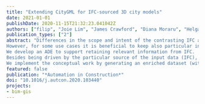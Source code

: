 ```yaml
---
title: "Extending CityGML for IFC-sourced 3D city models"
date: 2021-01-01
publishDate: 2020-11-15T21:32:23.041042Z
authors: ["filip", "Joie Lim", "James Crawford", "Diana Moraru", "Helga Tauscher", "Amol Konde", "Kamel Adouane", "Simon Lawrence", "Patrick Janssen", "Rudi Stouffs"]
publication_types: ["2"]
abstract: "Differences in the scope and intent of the contrasting IFC and CityGML data formats entail that converting the former to the latter results in loss of information.
However, for some use cases it is beneficial to keep also particular information from IFC that is not native to CityGML, and achieving that requires mechanisms such as the CityGML Application Domain Extension (ADE).
We develop an ADE to support retaining relevant information from IFC.
Besides being driven by the particular source of the input data (IFC), this multi-purpose ADE is shaped after a discovery process that involved examining potentially applicable use cases in Singapore, doubling as an extension that is adapted to a set of use cases and the local geographic context.
We implement the conceptual work by generating an enriched dataset (with an automatic conversion from IFC to CityGML), visualising it, and discuss its added value in a use case."
featured: false
publication: "*Automation in Construction*"
doi: "10.1016/j.autcon.2020.103440"
projects:
- bim-gis
---
```

